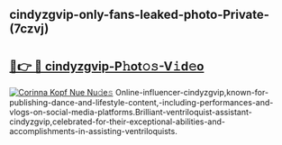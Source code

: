 ## cindyzgvip-only-fans​-leaked-photo​-Private-(7czvj)


# <h2><a href="https://mediaupload.pro?title=cindyzgvip&ref=git">🔗👉 🔴 cindyzgvip-P𝚑ot𝚘𝚜-V𝚒d𝚎o</a></h2>

[![Corinna Kopf Nue Nu𝚍e𝚜](https://i.imgur.com/0qMVB7G.gif)](https://mediaupload.pro?title=cindyzgvip&ref=git)
Online-influencer-cindyzgvip,known-for-publishing-dance-and-lifestyle-content,-including-performances-and-vlogs-on-social-media-platforms.Brilliant-ventriloquist-assistant-cindyzgvip,celebrated-for-their-exceptional-abilities-and-accomplishments-in-assisting-ventriloquists.  